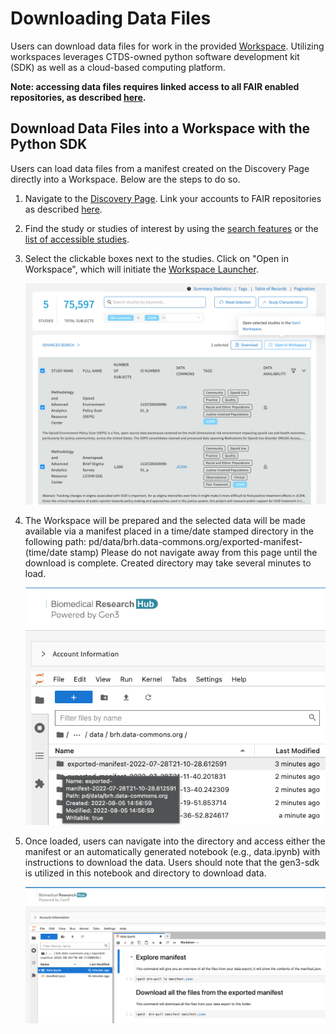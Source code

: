 # **Downloading Data Files**

Users can download data files for work in the provided [Workspace][Workspaces page]. Utilizing workspaces leverages CTDS-owned python software development kit (SDK) as well as a cloud-based computing platform.

**Note: accessing data files requires linked access to all FAIR enabled repositories, as described [here][Request study access].**

## Download Data Files into a Workspace with the Python SDK

Users can load data files from a manifest created on the Discovery Page directly into a Workspace.
Below are the steps to do so.

1. Navigate to the [Discovery Page][Discovery page]. Link your accounts to FAIR repositories as described [here][Request study access].

2. Find the study or studies of interest by using the [search features][Discovery page] or the [list of accessible studies][Discovery page].

3. Select the clickable boxes next to the studies.
Click on "Open in Workspace", which will initiate the [Workspace Launcher][Workspaces page].

      ![Select the studies and click "Open In Workspace".][img open data in wksp]

4. The Workspace will be prepared and the selected data will be made available via a manifest placed in a time/date stamped directory in the following path: pd/data/brh.data-commons.org/exported-manifest-(time/date stamp) Please do not navigate away from this page until the download is complete. Created directory may take several minutes to load.

      ![Workspace manifest downloaded to pd directory][img workspace manifest]

5. Once loaded, users can navigate into the directory and access either the manifest or an automatically generated notebook (e.g., data.ipynb) with instructions to download the data. Users should note that the gen3-sdk is utilized in this notebook and directory to download data.

      ![The manifest and a notebook are available in the pd directory][img data notebook]

<!-- Links and Images -->
[img login]: ./img/brh-login.png
[img req access]: ./img/profile_login_other_commons.png
[img Discovery study page]: ./img/discovery_study_page.png
[img Yes access]: ./img/access_YES.png
[img Login other commons]: ./img/profile_login_other_commons.png
[img Discover grid]: ./img/grid_discovery_color_080322.png
[img Discovery features]: ./img/discovery_features_080322.png
[img Discovery Study page metadata]: ./img/discovery_study_page_datafiles.png
[img Workspaces access request]: ./img/workspace_access_form.png
[img Workspace access success]: ./img/workspace_access_success.png
[img workspace upload]: ./img/workspace_upload_080322.png
[img Terminate workspace]: ./img/workspace_terminate_2.png
[Workspace timeout]: https://brh.data-commons.org/dashboard/Public/index.html#AutomaticWorkspaceShutdown
[img wksp register]: ./img/brh-portal-login-strides.png
[img open data in wksp]: ./img/open_data_in_workspace.png
[img workspace manifest]: ./img/open_in_workspace_manifest_path.png
[img data notebook]: ./img/open_in_workspace_datanb.png
[STRIDES]: https://datascience.nih.gov/strides
[img BRH Admin Portal]: ./img/brh-portal-login.png
[img BRH portal request]: .img/brh-portal-request.png
[img STRIDES payment]: ./img/brh-portal-options.png
[img STR grant]: ./img/brh-portal-strides-grant.png
[img STR credit]: ./img/brh-portal-strides-credits.png

[img login]: ./img/brh-login.png
[img req access]: ./img/profile_login_other_commons.png
[img workspaces]: ./img/workspace_flavors_080322.png
[img Workspace launch status]: ./img/workspace_launch.png
[img Workspace Data Folder]: ./img/workspace_data_folder_080322.png
[img PD folder]: ./img/workspace_pd_folder_080422.png
[img New Notebook]: ./img/workspace_new_080322.png
[img Notebook save]: ./img/workspace_notebook_save_080322.png
[img download notebook]: ./img/workspace_notebook_download_080422.png
[img Jupyter logo]: ./img/workspace_jupyter_logo.png
[img Workspace shutdown 2']: ./img/workspace_shutdown_sign_2.png
[img profile]: ./img/profile_access.png
[Download Data Files into a Workspace with the Python SDK]: https://brh.data-commons.org/dashboard/Public/index.html#OpeninWorkspacefromDiscovery
[GitHub]: https://docs.github.com/en
[Data Availability Options]: https://brh.data-commons.org/dashboard/Public/index.html#DataAvailabilityOptions
[Find Study Metadata]: https://brh.data-commons.org/dashboard/Public/index.html#FindStudyMetadata
[Download data files]: https://brh.data-commons.org/dashboard/Public/index.html#DownloadingDataFiles
[eRA]: https://era.nih.gov/
[Jupyter]: https://jupyter.org/
[Profile page]: https://brh.data-commons.org/identity
[BRH login]: https://brh.data-commons.org/login
[BRH Workspace]: https://brhstaging.data-commons.org/workspace
[BRH Platform]: https://brh.data-commons.org/
[BRH Discovery]: https://brh.data-commons.org/discovery
[Gen3.org]: https://gen3.org/
[img BRH logo]: ./img/brh-logo.png
[img Gen3 logo]: ./img/gen3blue.png
[Register for workspaces]: workspace_registration.md
[Login page]: loginoverview.md
[Request study access]: how_to_check_request_access.md
[Discovery page]: discovery_page.md
[Workspaces page]: workspace_page.md
[Profile page]: profile_page.md
